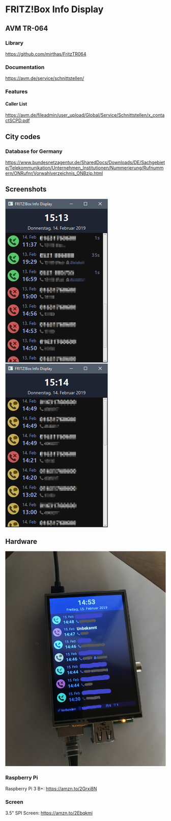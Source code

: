 # FRITZ!Box Info Display

## AVM TR-064

### Library
https://github.com/mirthas/FritzTR064

### Documentation
https://avm.de/service/schnittstellen/

### Features

#### Caller List
https://avm.de/fileadmin/user_upload/Global/Service/Schnittstellen/x_contactSCPD.pdf

## City codes

### Database for Germany
https://www.bundesnetzagentur.de/SharedDocs/Downloads/DE/Sachgebiete/Telekommunikation/Unternehmen_Institutionen/Nummerierung/Rufnummern/ONRufnr/Vorwahlverzeichnis_ONBzip.html

## Screenshots
![](repo/screenshot1.png)
![](repo/screenshot2.png)

## Hardware

![](repo/IMG_0695.JPG)

### Raspberry Pi
Raspberry Pi 3 B+: https://amzn.to/2Grxi8N

### Screen
3.5" SPI Screen: https://amzn.to/2Ebqkmi
